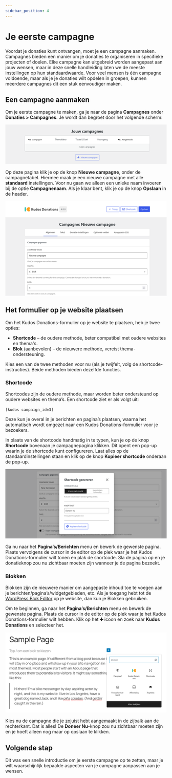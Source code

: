 ```yaml
---
sidebar_position: 4
---
```


# Je eerste campagne

Voordat je donaties kunt ontvangen, moet je een campagne aanmaken. Campagnes bieden een manier om je donaties te organiseren in specifieke projecten of doelen. Elke campagne kan uitgebreid worden aangepast aan jouw wensen, maar in deze snelle handleiding laten we de meeste instellingen op hun standaardwaarde. Voor veel mensen is één campagne voldoende, maar als je je donaties wilt opdelen in groepen, kunnen meerdere campagnes dit een stuk eenvoudiger maken.

## Een campagne aanmaken

Om je eerste campagne te maken, ga je naar de pagina **Campagnes** onder **Donaties > Campagnes**. Je wordt dan begroet door het volgende scherm:

![Lege Campagnes Pagina](../../../../../static/img/nl/campaigns-blank.png)

Op deze pagina klik je op de knop **Nieuwe campagne**, onder de campagnetabel. Hiermee maak je een nieuwe campagne met alle **standaard** instellingen. Voor nu gaan we alleen een unieke naam invoeren bij de optie **Campagnenaam**. Als je klaar bent, klik je op de knop **Opslaan** in de header.

![Nieuwe Campagne Pagina](../../../../../static/img/nl/new-campaign.png)

## Het formulier op je website plaatsen

Om het Kudos Donations-formulier op je website te plaatsen, heb je twee opties:

- **Shortcode** – de oudere methode, beter compatibel met oudere websites en thema's.
- **Blok** (aanbevolen) – de nieuwere methode, vereist thema-ondersteuning.

Kies een van de twee methoden voor nu (als je twijfelt, volg de shortcode-instructies). Beide methoden bieden dezelfde functies.

### Shortcode

Shortcodes zijn de oudere methode, maar worden beter ondersteund op oudere websites en thema’s. Een shortcode ziet er als volgt uit:

``[kudos campaign_id=3]``

Deze kun je overal in je berichten en pagina’s plaatsen, waarna het automatisch wordt omgezet naar een Kudos Donations-formulier voor je bezoekers.

In plaats van de shortcode handmatig in te typen, kun je op de knop **Shortcode** bovenaan je campagnepagina klikken. Dit opent een pop-up waarin je de shortcode kunt configureren. Laat alles op de standaardinstellingen staan en klik op de knop **Kopieer shortcode** onderaan de pop-up.

![Shortcode Modaal](../../../../../static/img/nl/copy-shortcode-modal.png)

Ga nu naar het **Pagina’s/Berichten** menu en bewerk de gewenste pagina. Plaats vervolgens de cursor in de editor op de plek waar je het Kudos Donations-formulier wilt tonen en plak de shortcode. Sla de pagina op en je donatieknop zou nu zichtbaar moeten zijn wanneer je de pagina bezoekt.

### Blokken

Blokken zijn de nieuwere manier om aangepaste inhoud toe te voegen aan je berichten/pagina’s/widgetgebieden, etc. Als je toegang hebt tot de [WordPress Blok Editor](https://wordpress.org/documentation/article/wordpress-block-editor/) op je website, dan kun je Blokken gebruiken.

Om te beginnen, ga naar het **Pagina’s/Berichten** menu en bewerk de gewenste pagina. Plaats de cursor in de editor op de plek waar je het Kudos Donations-formulier wilt hebben. Klik op het **➕** icoon en zoek naar **Kudos Donations** en selecteer het.

![Blok Kiezer Dialoog](../../../../../static/img/nl/block-editor-choose-kudos.png)

Kies nu de campagne die je zojuist hebt aangemaakt in de zijbalk aan de rechterkant. Dat is alles! De **Doneer Nu**-knop zou nu zichtbaar moeten zijn en je hoeft alleen nog maar op opslaan te klikken.

## Volgende stap

Dit was een snelle introductie om je eerste campagne op te zetten, maar je wilt waarschijnlijk bepaalde aspecten van je campagne aanpassen aan je wensen.
